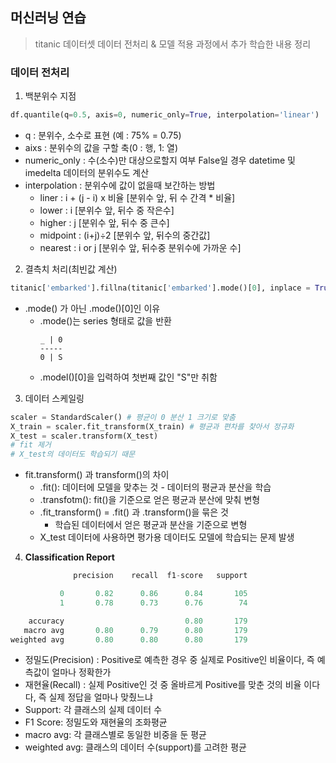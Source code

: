 ## 머신러닝 연습
>titanic 데이터셋
>데이터 전처리 & 모델 적용 과정에서 추가 학습한 내용 정리 

### 데이터 전처리
1. 백분위수 지점 
```py
df.quantile(q=0.5, axis=0, numeric_only=True, interpolation='linear')
```
- q : 분위수, 소수로 표현 (예 : 75% = 0.75)
- aixs : 분위수의 값을 구할 축(0 : 행, 1: 열)
- numeric_only : 수(소수)만 대상으로할지 여부 False일 경우 datetime 및 imedelta 데이터의 분위수도 계산
- interpolation : 분위수에 값이 없을때 보간하는 방법
  - liner : i + (j - i) x 비율 [분위수 앞, 뒤 수 간격 * 비율]
  - lower : i [분위수 앞, 뒤수 중 작은수]
  - higher : j [분위수 앞, 뒤수 중 큰수]
  - midpoint : (i+j)÷2 [분위수 앞, 뒤수의 중간값]
  - nearest : i or j [분위수 앞, 뒤수중 분위수에 가까운 수]
2. 결측치 처리(최빈값 계산)
```py
titanic['embarked'].fillna(titanic['embarked'].mode()[0], inplace = True)
```
- .mode() 가 아닌 .mode()[0]인 이유
  - .mode()는 series 형태로 값을 반환
    ```
    _ | 0
    -----
    0 | S
    ```
  - .model()[0]을 입력하여 첫번째 값인 "S"만 취함

3. 데이터 스케일링
```py
scaler = StandardScaler() # 평균이 0 분산 1 크기로 맞춤
X_train = scaler.fit_transform(X_train) # 평균과 편차를 찾아서 정규화
X_test = scaler.transform(X_test) 
# fit 제거 
# X_test의 데이터도 학습되기 때문
```
- fit.transform() 과 transform()의 차이
  - .fit(): 데이터에 모델을 맞추는 것 - 데이터의 평균과 분산을 학습
  - .transfotm(): fit()을 기준으로 얻은 평균과 분산에 맞춰 변형
  - .fit_transform() = .fit() 과 .transform()을 묶은 것
    - 학습된 데이터에서 얻은 평균과 분산을 기준으로 변형
  - X_test 데이터에 사용하면 평가용 데이터도 모델에 학습되는 문제 발생
  
4. **Classification Report**
```py
              precision    recall  f1-score   support

           0       0.82      0.86      0.84       105
           1       0.78      0.73      0.76        74

    accuracy                           0.80       179
   macro avg       0.80      0.79      0.80       179
weighted avg       0.80      0.80      0.80       179
```
- 정밀도(Precision) : Positive로 예측한 경우 중 실제로 Positive인 비율이다, 즉 예측값이 얼마나 정확한가
- 재현율(Recall) : 실제 Positive인 것 중 올바르게 Positive를 맞춘 것의 비율 이다다, 즉 실제 정답을 얼마나 맞췄느냐
- Support: 각 클래스의 실제 데이터 수
- F1 Score: 정밀도와 재현율의 조화평균
- macro avg: 각 클래스별로 동일한 비중을 둔 평균
- weighted avg: 클래스의 데이터 수(support)를 고려한 평균
